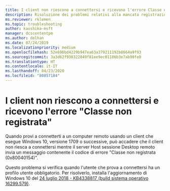 ```yaml
---
title: I client non riescono a connettersi e ricevono l'errore Classe non registrata
description: Risoluzione dei problemi relativi alla mancata registrazione di una classe con una connessione Desktop remoto.
ms.reviewer: rklemen
ms.topic: troubleshooting
author: kaushika-msft
manager: dcscontentpm
ms.author: delhan
ms.date: 07/24/2019
ms.localizationpriority: medium
ms.openlocfilehash: 52e696bd4229b947ea63a379211192b8664a9f93
ms.sourcegitcommit: 3a3d62f938322849f81ee9ec01186b3e7ab90fe0
ms.translationtype: HT
ms.contentlocale: it-IT
ms.lasthandoff: 04/23/2020
ms.locfileid: "80857184"
---
```

# <a name="clients-cant-connect-and-get-the-class-not-registered-error"></a>I client non riescono a connettersi e ricevono l'errore "Classe non registrata"

Quando provi a connetterti a un computer remoto usando un client che esegue Windows 10, versione 1709 o successive, può accadere che il client non riesca a connettersi mentre il server Host sessione Desktop remoto invia un messaggio contenente il codice di errore "Classe non registrata (0x80040154)".

Questo problema si verifica quando l'utente che prova a connettersi ha un profilo utente obbligatorio. Per risolverlo, installa l'aggiornamento di Windows 10 del [24 luglio 2018 - KB4338817 (build sistema operativo 16299.579)](https://support.microsoft.com/help/4338817/windows-10-update-kb4338817).
